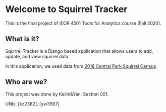 # Welcome to Squirrel Tracker
This is the final project of IEOR 4501 Tools for Analytics course (Fall 2020).
## What is it?
Squirrel Tracker is a Django based application that allows users to add, update, and view squirrel data.

In this application, we used data from [2018 Central Park Squirrel Census](https://data.cityofnewyork.us/Environment/2018-Central-Park-Squirrel-Census-Squirrel-Data/vfnx-vebw). 
## Who are we?
This project was done by Kailin&Yan, Section 001.

UNIs: [kz2382], [yw3567]
